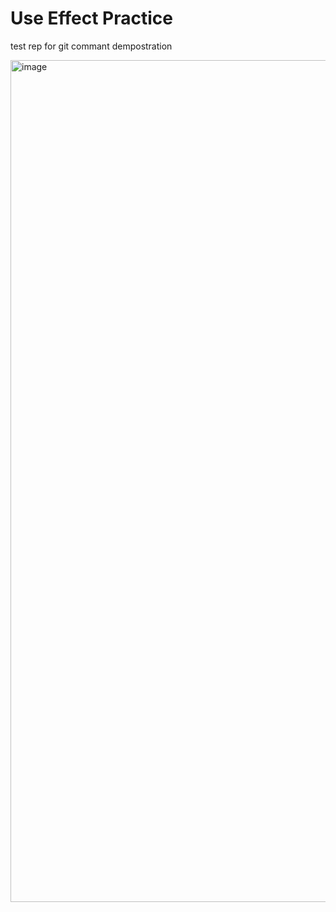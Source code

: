 # Use Effect Practice
test rep for git commant dempostration

<img width="1347" alt="image" src="https://user-images.githubusercontent.com/101131324/212103044-a3129fb1-e776-4689-aafd-4f1ec2991d31.png">


